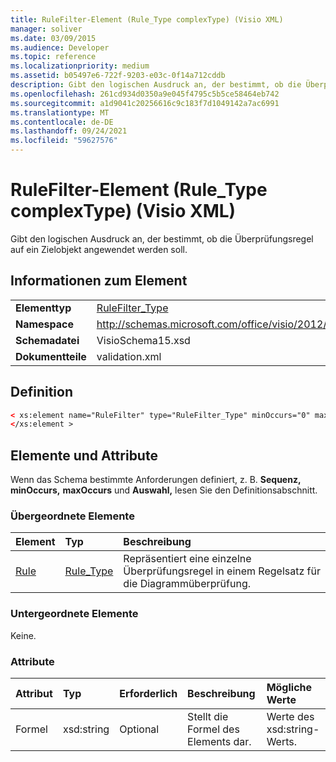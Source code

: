 ```yaml
---
title: RuleFilter-Element (Rule_Type complexType) (Visio XML)
manager: soliver
ms.date: 03/09/2015
ms.audience: Developer
ms.topic: reference
ms.localizationpriority: medium
ms.assetid: b05497e6-722f-9203-e03c-0f14a712cddb
description: Gibt den logischen Ausdruck an, der bestimmt, ob die Überprüfungsregel auf ein Zielobjekt angewendet werden soll.
ms.openlocfilehash: 261cd934d0350a9e045f4795c5b5ce58464eb742
ms.sourcegitcommit: a1d9041c20256616c9c183f7d1049142a7ac6991
ms.translationtype: MT
ms.contentlocale: de-DE
ms.lasthandoff: 09/24/2021
ms.locfileid: "59627576"
---
```

# <a name="rulefilter-element-rule_type-complextype-visio-xml"></a>RuleFilter-Element (Rule_Type complexType) (Visio XML)

Gibt den logischen Ausdruck an, der bestimmt, ob die Überprüfungsregel auf ein Zielobjekt angewendet werden soll.
  
## <a name="element-information"></a>Informationen zum Element

|||
|:-----|:-----|
|**Elementtyp** <br/> |[RuleFilter_Type](rulefilter_type-complextypevisio-xml.md) <br/> |
|**Namespace** <br/> |http://schemas.microsoft.com/office/visio/2012/main  <br/> |
|**Schemadatei** <br/> |VisioSchema15.xsd  <br/> |
|**Dokumentteile** <br/> |validation.xml  <br/> |
   
## <a name="definition"></a>Definition

```XML
< xs:element name="RuleFilter" type="RuleFilter_Type" minOccurs="0" maxOccurs="1" >
</xs:element >
```

## <a name="elements-and-attributes"></a>Elemente und Attribute

Wenn das Schema bestimmte Anforderungen definiert, z. B. **Sequenz,** **minOccurs,** **maxOccurs** und **Auswahl,** lesen Sie den Definitionsabschnitt. 
  
### <a name="parent-elements"></a>Übergeordnete Elemente

|**Element**|**Typ**|**Beschreibung**|
|:-----|:-----|:-----|
|[Rule](rule-element-ruleset_type-complextypevisio-xml.md) <br/> |[Rule_Type](rule_type-complextypevisio-xml.md) <br/> |Repräsentiert eine einzelne Überprüfungsregel in einem Regelsatz für die Diagrammüberprüfung.  <br/> |
   
### <a name="child-elements"></a>Untergeordnete Elemente

Keine.
  
### <a name="attributes"></a>Attribute

|**Attribut**|**Typ**|**Erforderlich**|**Beschreibung**|**Mögliche Werte**|
|:-----|:-----|:-----|:-----|:-----|
|Formel  <br/> |xsd:string  <br/> |Optional  <br/> |Stellt die Formel des Elements dar.  <br/> |Werte des xsd:string-Werts.  <br/> |
   

